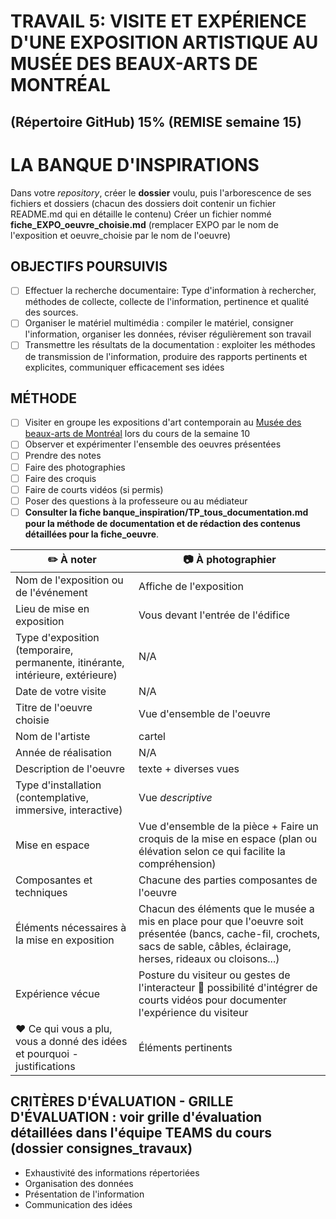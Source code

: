 # TRAVAIL 5: VISITE ET EXPÉRIENCE D'UNE EXPOSITION ARTISTIQUE AU MUSÉE DES BEAUX-ARTS DE MONTRÉAL

## (Répertoire GitHub) 15% (REMISE semaine 15)

# LA BANQUE D'INSPIRATIONS
 Dans votre *repository*, créer le **dossier** voulu, puis l'arborescence de ses fichiers et dossiers (chacun des dossiers doit contenir un fichier README.md qui en détaille le contenu)
 Créer un fichier nommé **fiche_EXPO_oeuvre_choisie.md** (remplacer EXPO par le nom de l'exposition et oeuvre_choisie par le nom de l'oeuvre)
 
## OBJECTIFS POURSUIVIS
- [ ] Effectuer la recherche documentaire: Type d'information à rechercher, méthodes de collecte, collecte de l'information, pertinence et qualité des sources.
- [ ] Organiser le matériel multimédia : compiler le matériel, consigner l'information, organiser les données, réviser régulièrement son travail
- [ ] Transmettre les résultats de la documentation : exploiter les méthodes de transmission de l'information, produire des rapports pertinents et explicites, communiquer efficacement ses idées
      
## MÉTHODE 
- [ ] Visiter en groupe les expositions d'art contemporain au [Musée des beaux-arts de Montréal](https://www.mbam.qc.ca/fr/)  lors du cours de la semaine 10
- [ ] Observer et expérimenter l'ensemble des oeuvres présentées
- [ ] Prendre des notes
- [ ] Faire des photographies
- [ ] Faire des croquis
- [ ] Faire de courts vidéos (si permis)
- [ ] Poser des questions à la professeure ou au médiateur
- [ ] **Consulter la fiche banque_inspiration/TP_tous_documentation.md pour la méthode de documentation et de rédaction des contenus détaillées pour la fiche_oeuvre**.
      
|:pencil2: À noter  | :camera: À photographier | 
| ---     | ---             | 
| Nom de l'exposition ou de l'événement|Affiche de l'exposition|
| Lieu de mise en exposition    | Vous devant l'entrée de l'édifice| 
| Type d'exposition (temporaire, permanente, itinérante, intérieure, extérieure)    | N/A | 
| Date de votre visite    | N/A           | 
| Titre de l'oeuvre choisie| Vue d'ensemble de l'oeuvre  | 
| Nom de l'artiste   | cartel      | 
| Année de réalisation     |   N/A        | 
| Description de l'oeuvre   | texte + diverses vues          | 
| Type d'installation (contemplative, immersive, interactive) | Vue *descriptive*             | 
| Mise en espace   | Vue d'ensemble de la pièce + Faire un croquis de la mise en espace (plan ou élévation selon ce qui facilite la compréhension)        | 
| Composantes et techniques     | Chacune des parties composantes de l'oeuvre
| Éléments nécessaires à la mise en exposition   | Chacun des éléments que le musée a mis en place pour que l'oeuvre soit présentée (bancs, cache-fil, crochets, sacs de sable, câbles, éclairage, herses, rideaux ou cloisons...)            | 
| Expérience vécue     | Posture du visiteur ou gestes de l'interacteur :movie_camera: possibilité d'intégrer de courts vidéos pour documenter l'expérience du visiteur        | 
| :heart: Ce qui vous a plu, vous a donné des idées et pourquoi - justifications   | Éléments pertinents       | 



## CRITÈRES D'ÉVALUATION - GRILLE D'ÉVALUATION : voir grille d'évaluation détaillées dans l'équipe TEAMS du cours (dossier consignes_travaux)
- Exhaustivité des informations répertoriées
- Organisation des données
- Présentation de l'information
- Communication des idées
